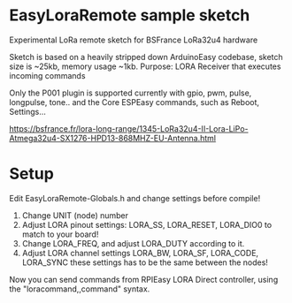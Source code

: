 # EasyLoraRemote sample sketch
Experimental LoRa remote sketch for BSFrance LoRa32u4 hardware

Sketch is based on a heavily stripped down ArduinoEasy codebase, sketch size is ~25kb, memory usage ~1kb.
Purpose: LORA Receiver that executes incoming commands

Only the P001 plugin is supported currently with gpio, pwm, pulse, longpulse, tone.. and the Core ESPEasy commands, such as Reboot, Settings...

https://bsfrance.fr/lora-long-range/1345-LoRa32u4-II-Lora-LiPo-Atmega32u4-SX1276-HPD13-868MHZ-EU-Antenna.html

# Setup
Edit EasyLoraRemote-Globals.h and change settings before compile!

1. Change UNIT (node) number
2. Adjust LORA pinout settings: LORA_SS, LORA_RESET, LORA_DIO0 to match to your board!
3. Change LORA_FREQ, and adjust LORA_DUTY according to it.
4. Adjust LORA channel settings LORA_BW, LORA_SF, LORA_CODE, LORA_SYNC these settings has to be the same between the nodes!

Now you can send commands from RPIEasy LORA Direct controller, using the "loracommand,<unitno>,command" syntax. 
 
